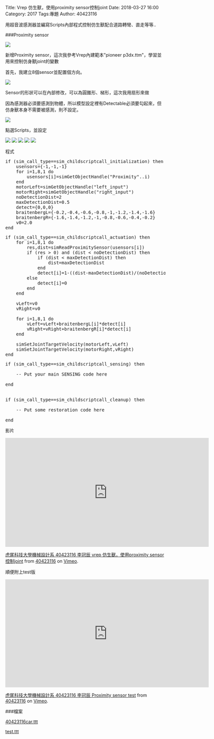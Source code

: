 Title: Vrep 仿生獸，使用proximity sensor控制joint
Date: 2018-03-27 16:00
Category: 2017
Tags:專題
Author: 40423116

用超音波感測器並編寫Scripts內部程式控制仿生獸配合道路轉彎、直走等等..

<!-- PELICAN_END_SUMMARY -->

###Proximity sensor

![](https://github.com/40423116/project_site_files/blob/gh-pages/files/4042/40423116/0327/3.png?raw=true)

新增Proximity sensor，這次我參考Vrep內建範本"pioneer p3dx.ttm"，學習並用來控制仿身獸joint的變數

首先，我建立8個sensor並配置個方向。

![](https://github.com/40423116/project_site_files/blob/gh-pages/files/4042/40423116/0327/1.png?raw=true)

Sensor的形狀可以在內部修改，可以為圓錐形、梯形，這次我用扇形來做

因為感測器必須要感測到物體，所以模型設定裡有Detectable必須要勾起來，但仿身獸本身不需要被感測，則不設定。

![](https://github.com/40423116/project_site_files/blob/gh-pages/files/4042/40423116/0327/12.png?raw=true)

點選Scripts，並設定

![](https://github.com/40423116/project_site_files/blob/gh-pages/files/4042/40423116/0327/8.png?raw=true)
![](https://github.com/40423116/project_site_files/blob/gh-pages/files/4042/40423116/0327/6.png?raw=true)
![](https://github.com/40423116/project_site_files/blob/gh-pages/files/4042/40423116/0327/7.png?raw=true)
![](https://github.com/40423116/project_site_files/blob/gh-pages/files/4042/40423116/0327/4.png?raw=true)
![](https://github.com/40423116/project_site_files/blob/gh-pages/files/4042/40423116/0327/2.png?raw=true)

程式

<pre class="brush: lua">
if (sim_call_type==sim_childscriptcall_initialization) then
    usensors={-1,-1,-1}
    for i=1,8,1 do
        usensors[i]=simGetObjectHandle("Proximity"..i)
    end
    motorLeft=simGetObjectHandle("left_input")
    motorRight=simGetObjectHandle("right_input")
    noDetectionDist=2
    maxDetectionDist=0.5
    detect={0,0,0}
    braitenbergL={-0.2,-0.4,-0.6,-0.8,-1,-1.2,-1.4,-1.6}
    braitenbergR={-1.6,-1.4,-1.2,-1,-0.8,-0.6,-0.4,-0.2}
    v0=2.0
end
</pre>

<pre class="brush: lua">
if (sim_call_type==sim_childscriptcall_actuation) then
    for i=1,8,1 do
        res,dist=simReadProximitySensor(usensors[i])
        if (res &gt; 0) and (dist &lt; noDetectionDist) then
            if (dist &lt; maxDetectionDist) then
                dist=maxDetectionDist
            end
            detect[i]=1-((dist-maxDetectionDist)/(noDetectionDist-maxDetectionDist))
        else
            detect[i]=0
        end
    end
    
    vLeft=v0
    vRight=v0
    
    for i=1,8,1 do
        vLeft=vLeft+braitenbergL[i]*detect[i]
        vRight=vRight+braitenbergR[i]*detect[i]
    end
    
    simSetJointTargetVelocity(motorLeft,vLeft)
    simSetJointTargetVelocity(motorRight,vRight)
end
</pre>

<pre class="brush: lua">
if (sim_call_type==sim_childscriptcall_sensing) then

	-- Put your main SENSING code here

end


if (sim_call_type==sim_childscriptcall_cleanup) then

	-- Put some restoration code here

end
</pre>

影片

<iframe src="https://player.vimeo.com/video/262014626" width="640" height="342" frameborder="0" webkitallowfullscreen mozallowfullscreen allowfullscreen></iframe>
<p><a href="https://vimeo.com/262014626">虎尾科技大學機械設計系 40423116 李冠辰 vrep 仿生獸，使用proximity sensor控制joint</a> from <a href="https://vimeo.com/user47573583">40423116</a> on <a href="https://vimeo.com">Vimeo</a>.</p>

順便附上test版

<iframe src="https://player.vimeo.com/video/262019859" width="640" height="339" frameborder="0" webkitallowfullscreen mozallowfullscreen allowfullscreen></iframe>
<p><a href="https://vimeo.com/262019859">虎尾科技大學機械設計系 40423116 李冠辰 Proximity sensor test</a> from <a href="https://vimeo.com/user47573583">40423116</a> on <a href="https://vimeo.com">Vimeo</a>.</p>

###檔案

<p><a href="https://github.com/40423116/2017kmol/blob/master/40423116car.ttt">40423116car.ttt</a></p>
<p><a href="https://github.com/40423116/2017kmol/blob/master/text.ttt">test.ttt</a></p>